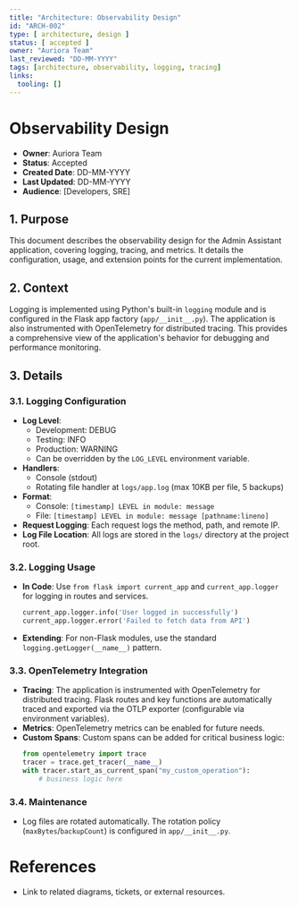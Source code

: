 ```yaml
---
title: "Architecture: Observability Design"
id: "ARCH-002"
type: [ architecture, design ]
status: [ accepted ]
owner: "Auriora Team"
last_reviewed: "DD-MM-YYYY"
tags: [architecture, observability, logging, tracing]
links:
  tooling: []
---
```


# Observability Design

- **Owner**: Auriora Team
- **Status**: Accepted
- **Created Date**: DD-MM-YYYY
- **Last Updated**: DD-MM-YYYY
- **Audience**: [Developers, SRE]

## 1. Purpose

This document describes the observability design for the Admin Assistant application, covering logging, tracing, and metrics. It details the configuration, usage, and extension points for the current implementation.

## 2. Context

Logging is implemented using Python's built-in `logging` module and is configured in the Flask app factory (`app/__init__.py`). The application is also instrumented with OpenTelemetry for distributed tracing. This provides a comprehensive view of the application's behavior for debugging and performance monitoring.

## 3. Details

### 3.1. Logging Configuration

- **Log Level**:
  - Development: DEBUG
  - Testing: INFO
  - Production: WARNING
  - Can be overridden by the `LOG_LEVEL` environment variable.
- **Handlers**:
  - Console (stdout)
  - Rotating file handler at `logs/app.log` (max 10KB per file, 5 backups)
- **Format**:
  - Console: `[timestamp] LEVEL in module: message`
  - File: `[timestamp] LEVEL in module: message [pathname:lineno]`
- **Request Logging**: Each request logs the method, path, and remote IP.
- **Log File Location**: All logs are stored in the `logs/` directory at the project root.

### 3.2. Logging Usage

- **In Code**: Use `from flask import current_app` and `current_app.logger` for logging in routes and services.
  ```python
  current_app.logger.info('User logged in successfully')
  current_app.logger.error('Failed to fetch data from API')
  ```
- **Extending**: For non-Flask modules, use the standard `logging.getLogger(__name__)` pattern.

### 3.3. OpenTelemetry Integration

- **Tracing**: The application is instrumented with OpenTelemetry for distributed tracing. Flask routes and key functions are automatically traced and exported via the OTLP exporter (configurable via environment variables).
- **Metrics**: OpenTelemetry metrics can be enabled for future needs.
- **Custom Spans**: Custom spans can be added for critical business logic:
  ```python
  from opentelemetry import trace
  tracer = trace.get_tracer(__name__)
  with tracer.start_as_current_span("my_custom_operation"):
      # business logic here
  ```

### 3.4. Maintenance

- Log files are rotated automatically. The rotation policy (`maxBytes`/`backupCount`) is configured in `app/__init__.py`.

# References

- Link to related diagrams, tickets, or external resources.
